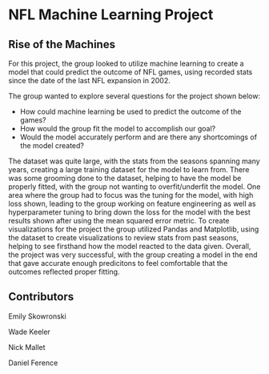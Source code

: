 # NFL Machine Learning Project

## Rise of the Machines

For this project, the group looked to utilize machine learning to create a model that could predict the outcome of NFL games, using recorded stats since the date of the last NFL expansion in 2002. 

The group wanted to explore several questions for the project shown below:

- How could machine learning be used to predict the outcome of the games?
- How would the group fit the model to accomplish our goal?
- Would the model accurately perform and are there any shortcomings of the model created?
  

The dataset was quite large, with the stats from the seasons spanning many years, creating a large training dataset for the model to learn from. There was some grooming done to the dataset, helping to have the model be properly fitted, with the group not wanting to overfit/underfit the model. One area where the group had to focus was the tuning for the model, with high loss shown, leading to the group working on feature engineering as well as hyperparameter tuning to bring down the loss for the model with the best results shown after using the mean squared error metric. To create visualizations for the project the group utilized Pandas and Matplotlib, using the dataset to create visualizations to review stats from past seasons, helping to see firsthand how the model reacted to the data given. Overall, the project was very successful, with the group creating a model in the end that gave accurate enough predicitons to feel comfortable that the outcomes reflected proper fitting.

## Contributors

Emily Skowronski

Wade Keeler

Nick Mallet

Daniel Ference
